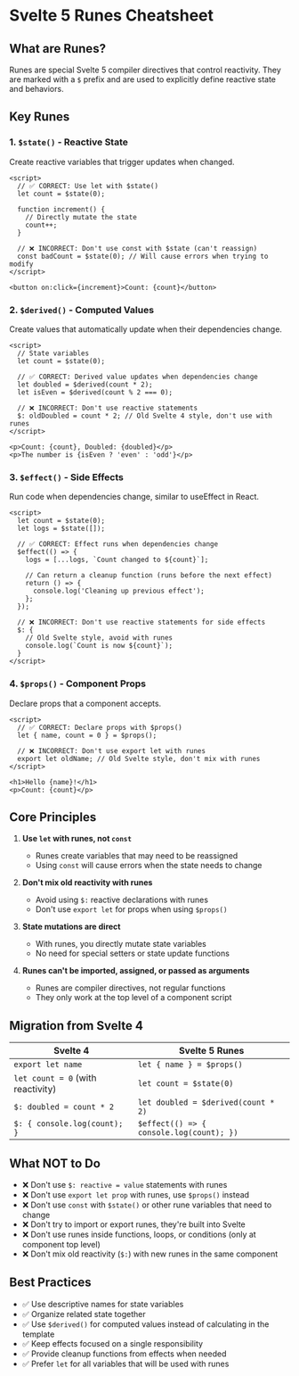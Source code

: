 # Svelte 5 Runes Cheatsheet

## What are Runes?

Runes are special Svelte 5 compiler directives that control reactivity. They are marked with a `$` prefix and are used to explicitly define reactive state and behaviors.

## Key Runes

### 1. `$state()` - Reactive State

Create reactive variables that trigger updates when changed.

```svelte
<script>
  // ✅ CORRECT: Use let with $state()
  let count = $state(0);
  
  function increment() {
    // Directly mutate the state
    count++;
  }
  
  // ❌ INCORRECT: Don't use const with $state (can't reassign)
  const badCount = $state(0); // Will cause errors when trying to modify
</script>

<button on:click={increment}>Count: {count}</button>
```

### 2. `$derived()` - Computed Values

Create values that automatically update when their dependencies change.

```svelte
<script>
  // State variables
  let count = $state(0);
  
  // ✅ CORRECT: Derived value updates when dependencies change
  let doubled = $derived(count * 2);
  let isEven = $derived(count % 2 === 0);
  
  // ❌ INCORRECT: Don't use reactive statements
  $: oldDoubled = count * 2; // Old Svelte 4 style, don't use with runes
</script>

<p>Count: {count}, Doubled: {doubled}</p>
<p>The number is {isEven ? 'even' : 'odd'}</p>
```

### 3. `$effect()` - Side Effects

Run code when dependencies change, similar to useEffect in React.

```svelte
<script>
  let count = $state(0);
  let logs = $state([]);
  
  // ✅ CORRECT: Effect runs when dependencies change
  $effect(() => {
    logs = [...logs, `Count changed to ${count}`];
    
    // Can return a cleanup function (runs before the next effect)
    return () => {
      console.log('Cleaning up previous effect');
    };
  });
  
  // ❌ INCORRECT: Don't use reactive statements for side effects
  $: {
    // Old Svelte style, avoid with runes
    console.log(`Count is now ${count}`);
  }
</script>
```

### 4. `$props()` - Component Props

Declare props that a component accepts.

```svelte
<script>
  // ✅ CORRECT: Declare props with $props()
  let { name, count = 0 } = $props();
  
  // ❌ INCORRECT: Don't use export let with runes
  export let oldName; // Old Svelte style, don't mix with runes
</script>

<h1>Hello {name}!</h1>
<p>Count: {count}</p>
```

## Core Principles

1. **Use `let` with runes, not `const`**
   - Runes create variables that may need to be reassigned
   - Using `const` will cause errors when the state needs to change

2. **Don't mix old reactivity with runes**
   - Avoid using `$:` reactive declarations with runes
   - Don't use `export let` for props when using `$props()`

3. **State mutations are direct**
   - With runes, you directly mutate state variables
   - No need for special setters or state update functions

4. **Runes can't be imported, assigned, or passed as arguments**
   - Runes are compiler directives, not regular functions
   - They only work at the top level of a component script

## Migration from Svelte 4

| Svelte 4 | Svelte 5 Runes |
|----------|----------------|
| `export let name` | `let { name } = $props()` |
| `let count = 0` (with reactivity) | `let count = $state(0)` |
| `$: doubled = count * 2` | `let doubled = $derived(count * 2)` |
| `$: { console.log(count); }` | `$effect(() => { console.log(count); })` |

## What NOT to Do

- ❌ Don't use `$: reactive = value` statements with runes
- ❌ Don't use `export let prop` with runes, use `$props()` instead
- ❌ Don't use `const` with `$state()` or other rune variables that need to change
- ❌ Don't try to import or export runes, they're built into Svelte
- ❌ Don't use runes inside functions, loops, or conditions (only at component top level)
- ❌ Don't mix old reactivity (`$:`) with new runes in the same component

## Best Practices

- ✅ Use descriptive names for state variables
- ✅ Organize related state together
- ✅ Use `$derived()` for computed values instead of calculating in the template
- ✅ Keep effects focused on a single responsibility
- ✅ Provide cleanup functions from effects when needed
- ✅ Prefer `let` for all variables that will be used with runes